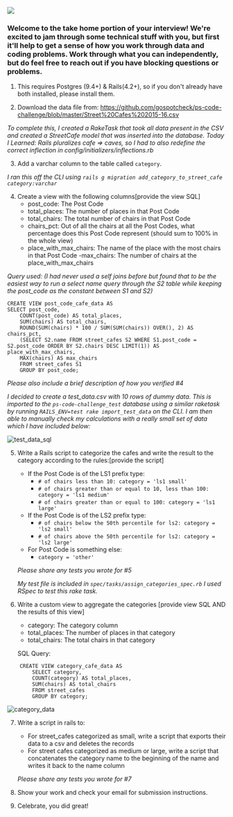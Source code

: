 ![](https://assets-global.website-files.com/5b69e8315733f2850ec22669/5b749a4663ff82be270ff1f5_GSC%20Lockup%20(Orange%20%3A%20Black).svg)

### Welcome to the take home portion of your interview! We're excited to jam through some technical stuff with you, but first it'll help to get a sense of how you work through data and coding problems. Work through what you can independently, but do feel free to reach out if you have blocking questions or problems.

1) This requires Postgres (9.4+) & Rails(4.2+), so if you don't already have both installed, please install them.

2) Download the data file from: https://github.com/gospotcheck/ps-code-challenge/blob/master/Street%20Cafes%202015-16.csv

_To complete this, I created a RakeTask that took all data present in the CSV and created a StreetCafe model that was inserted into the database. Today I Learned: Rails pluralizes cafe => caves, so I had to also redefine the correct inflection in config/initializers/inflections.rb_

3) Add a varchar column to the table called `category`. 

_I ran this off the CLI using `rails g migration add_category_to_street_cafe category:varchar`_

4) Create a view with the following columns[provide the view SQL]
    - post_code: The Post Code
    - total_places: The number of places in that Post Code
    - total_chairs: The total number of chairs in that Post Code
    - chairs_pct: Out of all the chairs at all the Post Codes, what percentage does this Post Code represent (should sum to 100% in the whole view)
    - place_with_max_chairs: The name of the place with the most chairs in that Post Code
    -max_chairs: The number of chairs at the place_with_max_chairs

_Query used: (I had never used a self joins before but found that to be the easiest way to run a select name query through the S2 table while keeping the post_code as the constant between S1 and S2)_
```
CREATE VIEW post_code_cafe_data AS
SELECT post_code, 
	COUNT(post_code) AS total_places, 
	SUM(chairs) AS total_chairs, 
	ROUND(SUM(chairs) * 100 / SUM(SUM(chairs)) OVER(), 2) AS chairs_pct, 
	(SELECT S2.name FROM street_cafes S2 WHERE S1.post_code = S2.post_code ORDER BY S2.chairs DESC LIMIT(1)) AS place_with_max_chairs, 
	MAX(chairs) AS max_chairs 
	FROM street_cafes S1 
	GROUP BY post_code;
```
 
   *Please also include a brief description of how you verified #4*
   
_I decided to create a test_data.csv with 10 rows of dummy data. This is imported to the `ps-code-challenge_test` database using a similar raketask by running `RAILS_ENV=test rake import_test_data` on the CLI. I am then able to manually check my calculations with a really small set of data which I have included below:_ 

![test_data_sql](https://i.ibb.co/m9bVptt/Screen-Shot-2020-02-06-at-1-18-42-PM.png)

5) Write a Rails script to categorize the cafes and write the result to the category according to the rules:[provide the script]
    - If the Post Code is of the LS1 prefix type:
        - `# of chairs less than 10: category = 'ls1 small'`
        - `# of chairs greater than or equal to 10, less than 100: category = 'ls1 medium'`
        - `# of chairs greater than or equal to 100: category = 'ls1 large' `
    - If the Post Code is of the LS2 prefix type: 
        - `# of chairs below the 50th percentile for ls2: category = 'ls2 small'`
        - `# of chairs above the 50th percentile for ls2: category = 'ls2 large'`
    - For Post Code is something else:
        - `category = 'other'`

    *Please share any tests you wrote for #5*
    
    _My test file is included in `spec/tasks/assign_categories_spec.rb` I used RSpec to test this rake task._

6) Write a custom view to aggregate the categories [provide view SQL AND the results of this view]
    - category: The category column
    - total_places: The number of places in that category
    - total_chairs: The total chairs in that category
    
    SQL Query:
```
    CREATE VIEW category_cafe_data AS
		SELECT category, 
		COUNT(category) AS total_places, 
		SUM(chairs) AS total_chairs 
		FROM street_cafes 
		GROUP BY category;
```
![category_data](https://i.ibb.co/WvyxRLc/Screen-Shot-2020-02-06-at-4-16-21-PM.png)

7) Write a script in rails to:
    - For street_cafes categorized as small, write a script that exports their data to a csv and deletes the records
    - For street cafes categorized as medium or large, write a script that concatenates the category name to the beginning of the name and writes it back to the name column
	
    *Please share any tests you wrote for #7*

8) Show your work and check your email for submission instructions.

9) Celebrate, you did great! 


